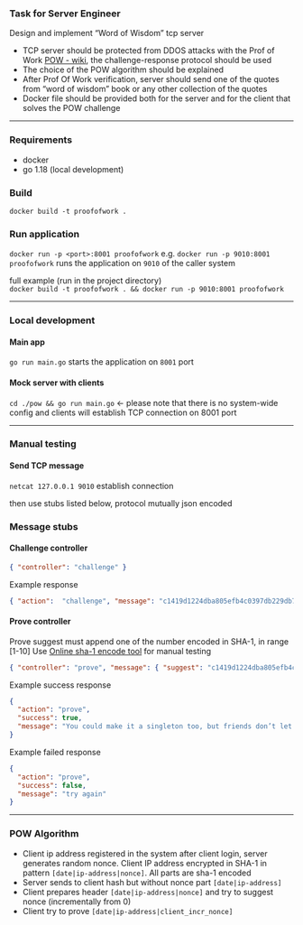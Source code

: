 ### Task for Server Engineer

Design and implement “Word of Wisdom” tcp server

- TCP server should be protected from DDOS attacks with the Prof of Work [POW - wiki](https://en.wikipedia.org/wiki/Proof_of_work),
  the challenge-response protocol should be used
- The choice of the POW algorithm should be explained
- After Prof Of Work verification, server should send one of the quotes from “word of wisdom” book or any other collection of the quotes
- Docker file should be provided both for the server and for the client that solves the POW challenge

---

### Requirements

* docker
* go 1.18 (local development)

### Build
`docker build -t proofofwork .`

### Run application
`docker run -p <port>:8001 proofofwork`
e.g.
`docker run -p 9010:8001 proofofwork` runs the application on `9010` of the caller system

full example (run in the project directory)  
`docker build -t proofofwork . && docker run -p 9010:8001 proofofwork`

---

### Local development

#### Main app
`go run main.go` starts the application on `8001` port

#### Mock server with clients
`cd ./pow && go run main.go` <- please note that there is no system-wide config and clients will establish TCP connection on 8001 port

---

### Manual testing

#### Send TCP message
`netcat 127.0.0.1 9010` establish connection

then use stubs listed below, protocol mutually json encoded 

### Message stubs
#### Challenge controller
```json
{ "controller": "challenge" }
```

Example response
```json
{ "action":  "challenge", "message": "c1419d1224dba805efb4c0397db229db747a56ea|bb6f6c336e94819f99a64b8ab3b03161a298be43" }
```

#### Prove controller

Prove suggest must append one of the number encoded in SHA-1, in range [1-10]
Use [Online sha-1 encode tool](http://www.sha1-online.com/) for manual testing

```json
{ "controller": "prove", "message": { "suggest": "c1419d1224dba805efb4c0397db229db747a56ea|bb6f6c336e94819f99a64b8ab3b03161a298be43|c1419d1224dba805efb4c0397db229db747a56ea" } }
```

Example success response
```json
{
  "action": "prove",
  "success": true,
  "message": "You could make it a singleton too, but friends don’t let friends create singletons.\" ― Robert Nystrom"
}
```

Example failed response
```json
{
  "action": "prove",
  "success": false,
  "message": "try again"
}
```

---

### POW Algorithm
* Client ip address registered in the system after client login, server generates random nonce. Client IP address encrypted in SHA-1 in pattern `[date|ip-address|nonce]`. All parts are sha-1 encoded
* Server sends to client hash but without nonce part `[date|ip-address]`
* Client prepares header `[date|ip-address|nonce]` and try to suggest nonce (incrementally from 0)
* Client try to prove `[date|ip-address|client_incr_nonce]`